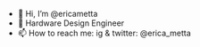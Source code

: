 - 👋 Hi, I’m @ericametta
- 🌱 Hardware Design Engineer 
- 📫 How to reach me: ig & twitter: @erica_metta

<!---
ericametta/ericametta is a ✨ special ✨ repository because its `README.md` (this file) appears on your GitHub profile.
You can click the Preview link to take a look at your changes.
--->
